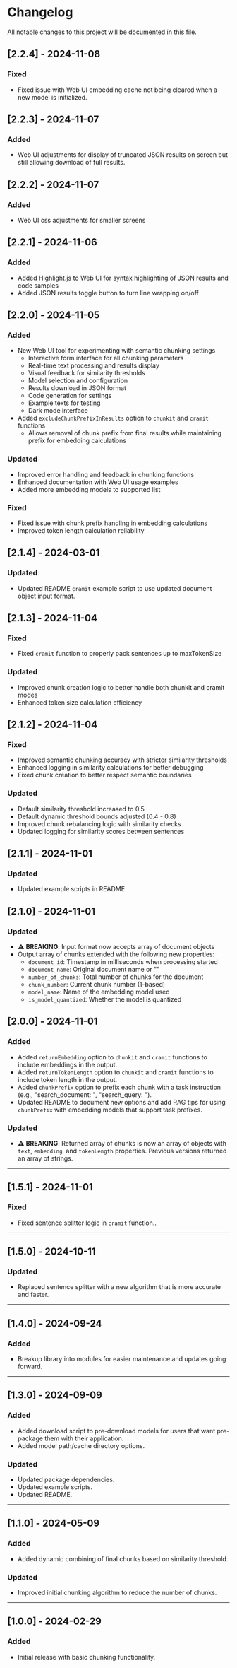 # Changelog

All notable changes to this project will be documented in this file.

## [2.2.4] - 2024-11-08
### Fixed
- Fixed issue with Web UI embedding cache not being cleared when a new model is initialized.

## [2.2.3] - 2024-11-07
### Added
- Web UI adjustments for display of truncated JSON results on screen but still allowing download of full results.

## [2.2.2] - 2024-11-07
### Added
- Web UI css adjustments for smaller screens

## [2.2.1] - 2024-11-06
### Added
- Added Highlight.js to Web UI for syntax highlighting of JSON results and code samples
- Added JSON results toggle button to turn line wrapping on/off

## [2.2.0] - 2024-11-05
### Added
- New Web UI tool for experimenting with semantic chunking settings
  - Interactive form interface for all chunking parameters
  - Real-time text processing and results display
  - Visual feedback for similarity thresholds
  - Model selection and configuration
  - Results download in JSON format
  - Code generation for settings
  - Example texts for testing
  - Dark mode interface
- Added `excludeChunkPrefixInResults` option to `chunkit` and `cramit` functions
  - Allows removal of chunk prefix from final results while maintaining prefix for embedding calculations

### Updated
- Improved error handling and feedback in chunking functions
- Enhanced documentation with Web UI usage examples
- Added more embedding models to supported list

### Fixed
- Fixed issue with chunk prefix handling in embedding calculations
- Improved token length calculation reliability

## [2.1.4] - 2024-03-01
### Updated
- Updated README `cramit` example script to use updated document object input format.

## [2.1.3] - 2024-11-04
### Fixed
- Fixed `cramit` function to properly pack sentences up to maxTokenSize

### Updated
- Improved chunk creation logic to better handle both chunkit and cramit modes
- Enhanced token size calculation efficiency

## [2.1.2] - 2024-11-04
### Fixed
- Improved semantic chunking accuracy with stricter similarity thresholds
- Enhanced logging in similarity calculations for better debugging
- Fixed chunk creation to better respect semantic boundaries

### Updated
- Default similarity threshold increased to 0.5
- Default dynamic threshold bounds adjusted (0.4 - 0.8)
- Improved chunk rebalancing logic with similarity checks
- Updated logging for similarity scores between sentences

## [2.1.1] - 2024-11-01
### Updated
- Updated example scripts in README.

## [2.1.0] - 2024-11-01
### Updated
- ⚠️ **BREAKING**: Input format now accepts array of document objects
- Output array of chunks extended with the following new properties:
  - `document_id`: Timestamp in milliseconds when processing started
  - `document_name`: Original document name or ""
  - `number_of_chunks`: Total number of chunks for the document
  - `chunk_number`: Current chunk number (1-based)
  - `model_name`: Name of the embedding model used
  - `is_model_quantized`: Whether the model is quantized

## [2.0.0] - 2024-11-01
### Added
- Added `returnEmbedding` option to `chunkit` and `cramit` functions to include embeddings in the output.
- Added `returnTokenLength` option to `chunkit` and `cramit` functions to include token length in the output.
- Added `chunkPrefix` option to prefix each chunk with a task instruction (e.g., "search_document: ", "search_query: ").
- Updated README to document new options and add RAG tips for using `chunkPrefix` with embedding models that support task prefixes.

### Updated
- ⚠️ **BREAKING**: Returned array of chunks is now an array of objects with `text`, `embedding`, and `tokenLength` properties. Previous versions returned an array of strings.

---

## [1.5.1] - 2024-11-01
### Fixed
- Fixed sentence splitter logic in `cramit` function..

---

## [1.5.0] - 2024-10-11
### Updated
- Replaced sentence splitter with a new algorithm that is more accurate and faster.

---

## [1.4.0] - 2024-09-24
### Added
- Breakup library into modules for easier maintenance and updates going forward.

---

## [1.3.0] - 2024-09-09
### Added
- Added download script to pre-download models for users that want pre-package them with their application.
- Added model path/cache directory options.

### Updated
- Updated package dependencies.
- Updated example scripts.
- Updated README.

---

## [1.1.0] - 2024-05-09
### Added
- Added dynamic combining of final chunks based on similarity threshold.

### Updated
- Improved initial chunking algorithm to reduce the number of chunks.

---

## [1.0.0] - 2024-02-29
### Added
- Initial release with basic chunking functionality. 